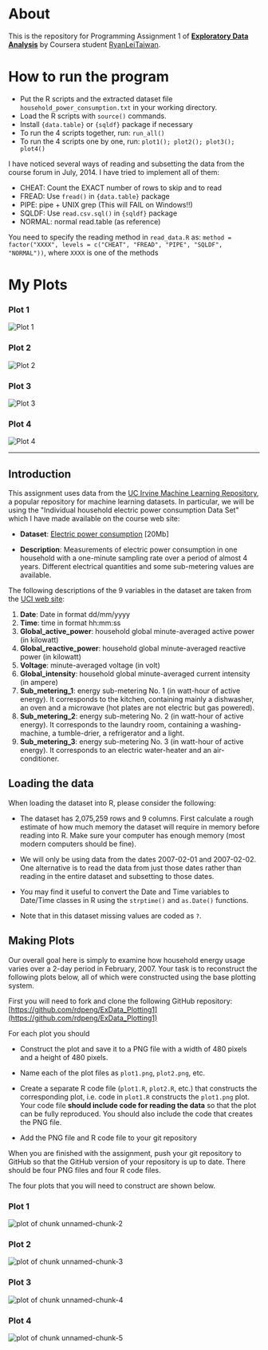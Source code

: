 # About
This is the repository for Programming Assignment 1 of [**Exploratory Data Analysis**](https://www.coursera.org/course/exdata) by Coursera student [RyanLeiTaiwan](https://www.coursera.org/user/i/f5a617a5122f65d7569968c21d0943e6).

# How to run the program
* Put the R scripts and the extracted dataset file `household_power_consumption.txt` in your working directory.
* Load the R scripts with `source()` commands.
* Install `{data.table}` or `{sqldf}` package if necessary
* To run the 4 scripts together, run: `run_all()`
* To run the 4 scripts one by one, run: `plot1(); plot2(); plot3(); plot4()`

I have noticed several ways of reading and subsetting the data from the course forum in July, 2014. I have tried to implement all of them:
* CHEAT: Count the EXACT number of rows to skip and to read
* FREAD: Use `fread()` in `{data.table}` package
* PIPE: pipe + UNIX grep (This will FAIL on Windows!!)
* SQLDF: Use `read.csv.sql()` in `{sqldf}` package
* NORMAL: normal read.table (as reference)

You need to specify the reading method in `read_data.R` as:
`method = factor("XXXX", levels = c("CHEAT", "FREAD", "PIPE", "SQLDF", "NORMAL"))`, where `XXXX` is one of the methods

# My Plots
### Plot 1
![Plot 1](/04_Exploratory-Data-Analysis/hw1/plot1.png) 
### Plot 2
![Plot 2](/04_Exploratory-Data-Analysis/hw1/plot2.png) 
### Plot 3
![Plot 3](/04_Exploratory-Data-Analysis/hw1/plot3.png) 
### Plot 4
![Plot 4](/04_Exploratory-Data-Analysis/hw1/plot4.png) 

----

## Introduction

This assignment uses data from
the <a href="http://archive.ics.uci.edu/ml/">UC Irvine Machine
Learning Repository</a>, a popular repository for machine learning
datasets. In particular, we will be using the "Individual household
electric power consumption Data Set" which I have made available on
the course web site:


* <b>Dataset</b>: <a href="https://d396qusza40orc.cloudfront.net/exdata%2Fdata%2Fhousehold_power_consumption.zip">Electric power consumption</a> [20Mb]

* <b>Description</b>: Measurements of electric power consumption in
one household with a one-minute sampling rate over a period of almost
4 years. Different electrical quantities and some sub-metering values
are available.


The following descriptions of the 9 variables in the dataset are taken
from
the <a href="https://archive.ics.uci.edu/ml/datasets/Individual+household+electric+power+consumption">UCI
web site</a>:

<ol>
<li><b>Date</b>: Date in format dd/mm/yyyy </li>
<li><b>Time</b>: time in format hh:mm:ss </li>
<li><b>Global_active_power</b>: household global minute-averaged active power (in kilowatt) </li>
<li><b>Global_reactive_power</b>: household global minute-averaged reactive power (in kilowatt) </li>
<li><b>Voltage</b>: minute-averaged voltage (in volt) </li>
<li><b>Global_intensity</b>: household global minute-averaged current intensity (in ampere) </li>
<li><b>Sub_metering_1</b>: energy sub-metering No. 1 (in watt-hour of active energy). It corresponds to the kitchen, containing mainly a dishwasher, an oven and a microwave (hot plates are not electric but gas powered). </li>
<li><b>Sub_metering_2</b>: energy sub-metering No. 2 (in watt-hour of active energy). It corresponds to the laundry room, containing a washing-machine, a tumble-drier, a refrigerator and a light. </li>
<li><b>Sub_metering_3</b>: energy sub-metering No. 3 (in watt-hour of active energy). It corresponds to an electric water-heater and an air-conditioner.</li>
</ol>

## Loading the data





When loading the dataset into R, please consider the following:

* The dataset has 2,075,259 rows and 9 columns. First
calculate a rough estimate of how much memory the dataset will require
in memory before reading into R. Make sure your computer has enough
memory (most modern computers should be fine).

* We will only be using data from the dates 2007-02-01 and
2007-02-02. One alternative is to read the data from just those dates
rather than reading in the entire dataset and subsetting to those
dates.

* You may find it useful to convert the Date and Time variables to
Date/Time classes in R using the `strptime()` and `as.Date()`
functions.

* Note that in this dataset missing values are coded as `?`.


## Making Plots

Our overall goal here is simply to examine how household energy usage
varies over a 2-day period in February, 2007. Your task is to
reconstruct the following plots below, all of which were constructed
using the base plotting system.

First you will need to fork and clone the following GitHub repository:
[https://github.com/rdpeng/ExData_Plotting1](https://github.com/rdpeng/ExData_Plotting1)


For each plot you should

* Construct the plot and save it to a PNG file with a width of 480
pixels and a height of 480 pixels.

* Name each of the plot files as `plot1.png`, `plot2.png`, etc.

* Create a separate R code file (`plot1.R`, `plot2.R`, etc.) that
constructs the corresponding plot, i.e. code in `plot1.R` constructs
the `plot1.png` plot. Your code file **should include code for reading
the data** so that the plot can be fully reproduced. You should also
include the code that creates the PNG file.

* Add the PNG file and R code file to your git repository

When you are finished with the assignment, push your git repository to
GitHub so that the GitHub version of your repository is up to
date. There should be four PNG files and four R code files.


The four plots that you will need to construct are shown below. 


### Plot 1


![plot of chunk unnamed-chunk-2](/04_Exploratory-Data-Analysis/hw1/figure/unnamed-chunk-2.png) 


### Plot 2

![plot of chunk unnamed-chunk-3](/04_Exploratory-Data-Analysis/hw1/figure/unnamed-chunk-3.png) 


### Plot 3

![plot of chunk unnamed-chunk-4](/04_Exploratory-Data-Analysis/hw1/figure/unnamed-chunk-4.png) 


### Plot 4

![plot of chunk unnamed-chunk-5](/04_Exploratory-Data-Analysis/hw1/figure/unnamed-chunk-5.png) 

